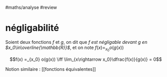 #maths/analyse #review 
# négligabilité
Soient deux fonctions $f$ et $g$, on dit que _$f$ est négligable devant $g$ en $x_0\in\overline{\mathbb{R}}$_, et on note $f(x) =_{x_0} o(g(x))$

$$f(x) =_{x_0} o(g(x)) \iff \lim_{x\rightarrow x_0}\dfrac{f(x)}{g(x)} = 0$$


Notion similaire : [[fonctions équivalentes]]
